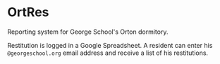 # OrtRes

Reporting system for George School's Orton dormitory.

Restitution is logged in a Google Spreadsheet. A resident can enter his `@georgeschool.org` email address and receive a list of his restitutions.
